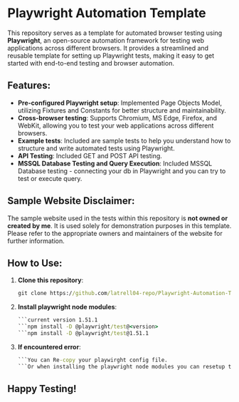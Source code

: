 # Playwright Automation Template

This repository serves as a template for automated browser testing using **Playwright**, an open-source automation framework for testing web applications across different browsers. It provides a streamlined and reusable template for setting up Playwright tests, making it easy to get started with end-to-end testing and browser automation.

## Features:

- **Pre-configured Playwright setup**: Implemented Page Objects Model, utilizing Fixtures and Constants for better structure and maintainability.
- **Cross-browser testing**: Supports Chromium, MS Edge, Firefox, and WebKit, allowing you to test your web applications across different browsers.
- **Example tests**: Included are sample tests to help you understand how to structure and write automated tests using Playwright.
- **API Testing**: Included GET and POST API testing.
- **MSSQL Database Testing and Query Execution**: Included MSSQL Database testing - connecting your db in Playwright and you can try to test or execute query.

## Sample Website Disclaimer:

The sample website used in the tests within this repository is **not owned or created by me**. It is used solely for demonstration purposes in this template. Please refer to the appropriate owners and maintainers of the website for further information.

## How to Use:

1. **Clone this repository**:
   ```cmd
   git clone https://github.com/latrell04-repo/Playwright-Automation-Template.git
2. **Install playwright node modules**:
   ```cmd
   ```current version 1.51.1
   ```npm install -D @playwright/test@<version>
   ```npm install -D @playwright/test@1.51.1
3. **If encountered error**:
   ```cmd
   ```You can Re-copy your playwirght config file.
   ```Or when installing the playwright node modules you can resetup the config file.

## Happy Testing!

